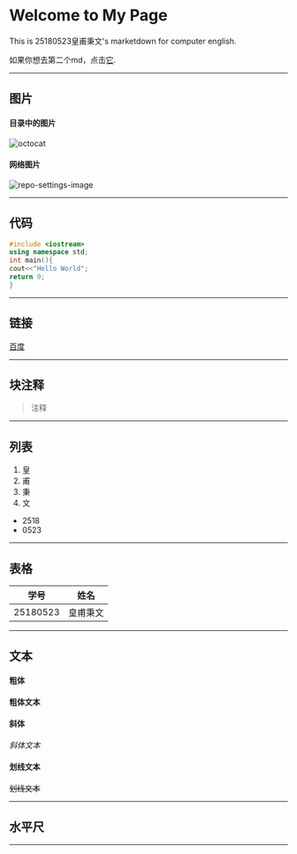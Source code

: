 # Welcome to My Page

This is 25180523皇甫秉文's marketdown for computer english.

如果你想去第二个md，点击[它](./second.md).
***
## 图片
#### 目录中的图片
![octocat](./目录图片.png)
#### 网络图片
![repo-settings-image](https://ss1.bdstatic.com/70cFvXSh_Q1YnxGkpoWK1HF6hhy/it/u=3679658175,314689450&fm=26&gp=0.jpg)
***

## 代码
```cpp
#include <iostream>
using namespace std;
int main(){
cout<<"Hello World";
return 0;
}
```
***
## 链接
[百度](https://www.baidu.com)
***
## 块注释
>注释
***
## 列表
1. 皇
2. 甫
3. 秉
4. 文

* 2518
* 0523
***
## 表格
|  学号   | 姓名  |
|  ----  | ----  |
| 25180523  | 皇甫秉文 |
***
## 文本
#### 粗体
**粗体文本**

#### 斜体
*斜体文本*

#### 划线文本
~~划线文本~~
***
## 水平尺
***
